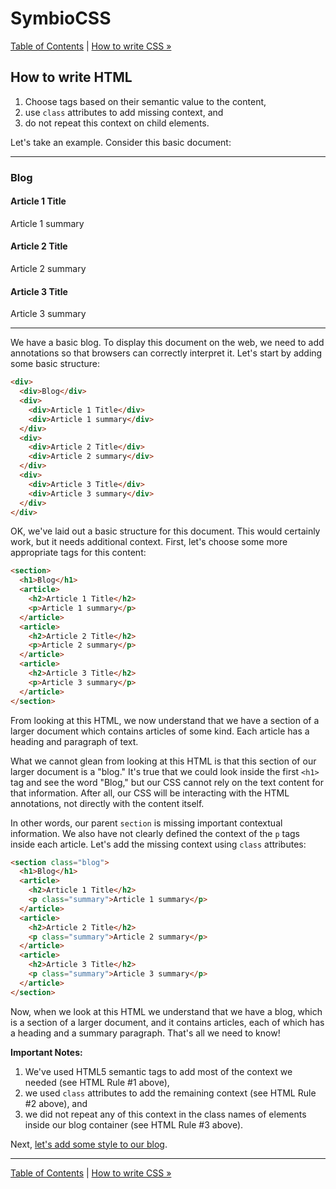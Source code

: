 # SymbioCSS

[Table of Contents](https://github.com/gbdrummer/symbiocss) | [How to write CSS &raquo;](02_css.md)

## How to write HTML

1. Choose tags based on their semantic value to the content,
2. use `class` attributes to add missing context, and
3. do not repeat this context on child elements.

Let's take an example. Consider this basic document:

---
### Blog

#### Article 1 Title
Article 1 summary

#### Article 2 Title
Article 2 summary

#### Article 3 Title
Article 3 summary

---

We have a basic blog. To display this document on the web, we need to add annotations so that browsers can correctly interpret it. Let's start by adding some basic structure:

```HTML
<div>
  <div>Blog</div>
  <div>
    <div>Article 1 Title</div>
    <div>Article 1 summary</div>
  </div>
  <div>
    <div>Article 2 Title</div>
    <div>Article 2 summary</div>
  </div>
  <div>
    <div>Article 3 Title</div>
    <div>Article 3 summary</div>
  </div>
</div>
```

OK, we've laid out a basic structure for this document. This would certainly work, but it needs additional context. First, let's choose some more appropriate tags for this content:

```HTML
<section>
  <h1>Blog</h1>
  <article>
    <h2>Article 1 Title</h2>
    <p>Article 1 summary</p>
  </article>
  <article>
    <h2>Article 2 Title</h2>
    <p>Article 2 summary</p>
  </article>
  <article>
    <h2>Article 3 Title</h2>
    <p>Article 3 summary</p>
  </article>
</section>
```

From looking at this HTML, we now understand that we have a section of a larger document which contains articles of some kind. Each article has a heading and paragraph of text.

What we cannot glean from looking at this HTML is that this section of our larger document is a "blog." It's true that we could look inside the first `<h1>` tag and see the word "Blog," but our CSS cannot rely on the text content for that information. After all, our CSS will be interacting with the HTML annotations, not directly with the content itself.

In other words, our parent `section` is missing important contextual information. We also have not clearly defined the context of the `p` tags inside each article. Let's add the missing context using `class` attributes:

```HTML
<section class="blog">
  <h1>Blog</h1>
  <article>
    <h2>Article 1 Title</h2>
    <p class="summary">Article 1 summary</p>
  </article>
  <article>
    <h2>Article 2 Title</h2>
    <p class="summary">Article 2 summary</p>
  </article>
  <article>
    <h2>Article 3 Title</h2>
    <p class="summary">Article 3 summary</p>
  </article>
</section>
```

Now, when we look at this HTML we understand that we have a blog, which is a section of a larger document, and it contains articles, each of which has a heading and a summary paragraph. That's all we need to know!

**Important Notes:**

1. We've used HTML5 semantic tags to add most of the context we needed (see HTML Rule #1 above),
2. we used `class` attributes to add the remaining context (see HTML Rule #2 above), and
3. we did not repeat any of this context in the class names of elements inside our blog container (see HTML Rule #3 above).

Next, [let's add some style to our blog](02_css.md).

---
[Table of Contents](https://github.com/gbdrummer/symbiocss) | [How to write CSS &raquo;](02_css.md)
